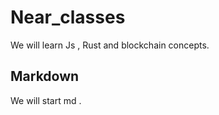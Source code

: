 # Near_classes

We will learn Js , Rust and blockchain concepts.


## Markdown
We will start md .   